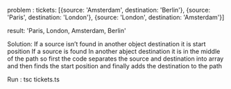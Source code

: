 problem : tickets: [{source: 'Amsterdam', destination: 'Berlin'}, {source: 'Paris', destination: 'London'}, {source: 'London', destination: 'Amsterdam'}]

result: 'Paris, London, Amsterdam, Berlin'

Solution: If a source isn’t found  in another object destination it is start position
If a source is found In another abject destination it is in the middle of the path
so first the code separates the source and destination into array and
then finds the start position and finally adds the destination to the path

Run : tsc tickets.ts
